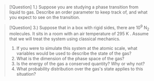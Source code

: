 

> [!Question]
> 1.) Suppose you are studying a phase transition from liquid to gas. Describe an order parameter to keep track of, and what you expect to see on the transition.




> [!Question]
> 3.) Suppose that in a box with rigid sides, there are $10^9 \mathrm{~N}_2$ molecules. It sits in a room with an air temperature of 295 K . Assume that we will treat the system using classical mechanics.
> 1. If you were to simulate this system at the atomic scale, what variables would be used to describe the state of the gas?
> 2. What is the dimension of the phase space of the gas?
> 3. Is the energy of the gas a conserved quantity? Why or why not?
> 4. What probability distribution over the gas's state applies to this situation?